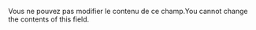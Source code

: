 <span data-ttu-id="ac57b-101">Vous ne pouvez pas modifier le contenu de ce champ.</span><span class="sxs-lookup"><span data-stu-id="ac57b-101">You cannot change the contents of this field.</span></span>
